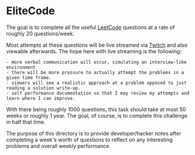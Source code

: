 # EliteCode
The goal is to complete all the useful [LeetCode](https://leetcode.com/) questions at a rate of roughly 20 questions/week.

Most attempts at these questions will be live streamed via [Twitch](https://www.twitch.tv/kaycem) and also viewable afterwards.
The hope here with live streaming is the following:
```
- more verbal communication will occur, simulating an interview-like environment
- there will be more pressure to actually attempt the problems in a given time frame.
- viewers will see a realistic approach at a problem opposed to just reading a solution write-up.
- self performance documentation so that I may review my attempts and learn where I can improve.
```

With there being roughly 1000 questions, this task should take at most 50 weeks or roughly 1 year. The goal, of course, is to complete this challenge in half that time.

The purpose of this directory is to provide developer/hacker notes after completing a week's worth of questions to reflect on any interesting problems and overall weekly performance.
